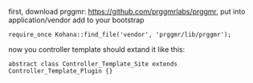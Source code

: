 first, download prggmr: https://github.com/prggmrlabs/prggmr, put into application/vendor
add to your bootstrap
```
require_once Kohana::find_file('vendor', 'prggmr/lib/prggmr');
```

now you controller template should extand it like this:
```
abstract class Controller_Template_Site extends Controller_Template_Plugin {}
```